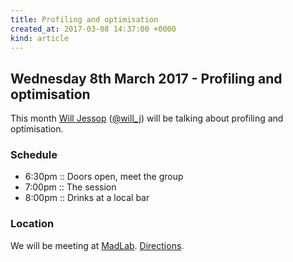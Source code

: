 ```yaml
---
title: Profiling and optimisation
created_at: 2017-03-08 14:37:00 +0000
kind: article
---
```


## Wednesday 8th March 2017 - Profiling and optimisation

This month [Will Jessop](https://willj.net/) ([@will_j](https://twitter.com/will_j)) will be talking about profiling and optimisation.

### Schedule

* 6:30pm :: Doors open, meet the group
* 7:00pm :: The session
* 8:00pm :: Drinks at a local bar

### Location

We will be meeting at [MadLab](http://madlab.org.uk/). [Directions](https://madlab.org.uk/).
